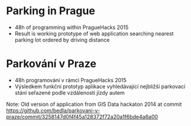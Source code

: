 Parking in Prague
=================
* 48h of programming within PragueHacks 2015
* Result is working prototype of web application searching nearest parking lot ordered by driving distance

Parkování v Praze
=================

* 48h programování v rámci PragueHacks 2015
* Výsledkem funkční prototyp aplikace vyhledávající nejbližší parkovací stání seřazené podle vzdálenosti jízdy autem


Note: Old version of application from GIS Data hackaton 2014 at commit https://github.com/bedla/parkovani-v-praze/commit/3258147d0f4f45a128372f72a20a1f6bde4a6a00
